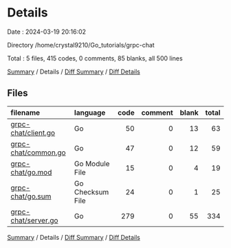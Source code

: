 # Details

Date : 2024-03-19 20:16:02

Directory /home/crystal9210/Go_tutorials/grpc-chat

Total : 5 files,  415 codes, 0 comments, 85 blanks, all 500 lines

[Summary](results.md) / Details / [Diff Summary](diff.md) / [Diff Details](diff-details.md)

## Files
| filename | language | code | comment | blank | total |
| :--- | :--- | ---: | ---: | ---: | ---: |
| [grpc-chat/client.go](/grpc-chat/client.go) | Go | 50 | 0 | 13 | 63 |
| [grpc-chat/common.go](/grpc-chat/common.go) | Go | 47 | 0 | 12 | 59 |
| [grpc-chat/go.mod](/grpc-chat/go.mod) | Go Module File | 15 | 0 | 4 | 19 |
| [grpc-chat/go.sum](/grpc-chat/go.sum) | Go Checksum File | 24 | 0 | 1 | 25 |
| [grpc-chat/server.go](/grpc-chat/server.go) | Go | 279 | 0 | 55 | 334 |

[Summary](results.md) / Details / [Diff Summary](diff.md) / [Diff Details](diff-details.md)